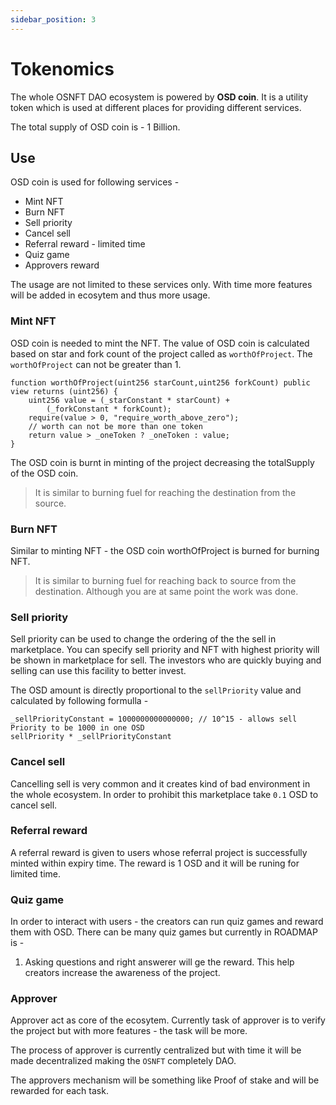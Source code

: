 ```yaml
---
sidebar_position: 3
---
```


# Tokenomics

The whole OSNFT DAO ecosystem is powered by **OSD coin**. It is a utility token which is used at different places for providing different services.

The total supply of OSD coin is - 1 Billion.

## Use

OSD coin is used for following services - 

* Mint NFT 
* Burn NFT
* Sell priority
* Cancel sell
* Referral reward - limited time 
* Quiz game
* Approvers reward


The usage are not limited to these services only. With time more features will be added in ecosytem and thus more usage.

### Mint NFT

OSD coin is needed to mint the NFT. The value of OSD coin is calculated based on star and fork count of the project called as `worthOfProject`. The `worthOfProject` can not be greater than 1.

```
function worthOfProject(uint256 starCount,uint256 forkCount) public view returns (uint256) {
    uint256 value = (_starConstant * starCount) +
        (_forkConstant * forkCount);
    require(value > 0, "require_worth_above_zero");
    // worth can not be more than one token
    return value > _oneToken ? _oneToken : value;
}

```

The OSD coin is burnt in minting of the project decreasing the totalSupply of the OSD coin.

> It is similar to burning fuel for reaching the destination from the source.

### Burn NFT

Similar to minting NFT - the OSD coin worthOfProject is burned for burning NFT.

> It is similar to burning fuel for reaching back to source from the destination. Although you are at same point the work was done.

### Sell priority

Sell priority can be used to change the ordering of the the sell in marketplace. You can specify sell priority and NFT with highest priority will be shown in marketplace for sell. The investors who are quickly buying and selling can use this facility to better invest.

The OSD amount is directly proportional to the `sellPriority` value and calculated by following formulla -

```
_sellPriorityConstant = 1000000000000000; // 10^15 - allows sell Priority to be 1000 in one OSD
sellPriority * _sellPriorityConstant
```

### Cancel sell

Cancelling sell is very common and it creates kind of bad environment in the whole ecosystem. In order to prohibit this marketplace take `0.1` OSD to cancel sell.

### Referral reward

A referral reward is given to users whose referral project is successfully minted within expiry time. The reward is 1 OSD and it will be runing for limited time.


### Quiz game

In order to interact with users - the creators can run quiz games and reward them with OSD. There can be many quiz games but currently in ROADMAP is - 

1. Asking questions and right answerer will ge the reward. This help creators increase the awareness of the project.

### Approver

Approver act as core of the ecosytem. Currently task of approver is to verify the project but with more features - the task will be more.

The process of approver is currently centralized but with time it will be made decentralized making the `OSNFT` completely DAO.

The approvers mechanism will be something like Proof of stake and will be rewarded for each task.



